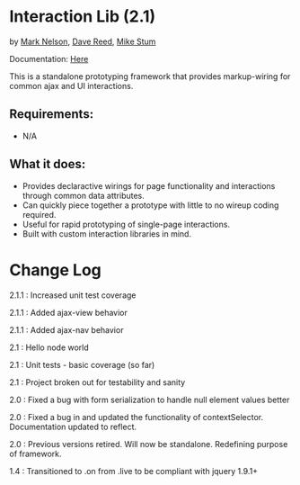 Interaction Lib (2.1)
=====================================
by [Mark Nelson](http://www.markonthenet.com/), [Dave Reed](http://weblogs.asp.net/infinitiesloop), [Mike Stum](http://www.stum.de/)

Documentation: [Here](http://datadink.github.io/InteractionLib/)

This is a standalone prototyping framework that provides markup-wiring for common ajax and UI interactions.

Requirements:
-------------
* N/A


What it does:
-------------
* Provides declaractive wirings for page functionality and interactions through common data attributes.
* Can quickly piece together a prototype with little to no wireup coding required.
* Useful for rapid prototyping of single-page interactions.
* Built with custom interaction libraries in mind.

Change Log
==========
2.1.1 : Increased unit test coverage

2.1.1 : Added ajax-view behavior

2.1.1 : Added ajax-nav behavior

2.1 : Hello node world

2.1 : Unit tests - basic coverage (so far)

2.1 : Project broken out for testability and sanity

2.0 : Fixed a bug with form serialization to handle null element values better

2.0 : Fixed a bug in and updated the functionality of contextSelector. Documentation updated to reflect.

2.0 : Previous versions retired. Will now be standalone. Redefining purpose of framework.

1.4 : Transitioned to .on from .live to be compliant with jquery 1.9.1+
